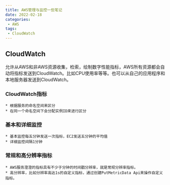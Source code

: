 ```yaml
---
title: AWS管理与监控一些笔记
date: 2022-02-18
categories: 
 - AWS
tags:
 - CloudWatch
---
```


## CloudWatch
允许从AWS和非AWS资源收集，检索，绘制数字性能指标，AWS所有资源都会自动将指标发送到CloudWatch。比如CPU使用率等等。也可以从自己的应用程序和本地服务器发送到CloudWatch。
### CloudWatch指标
    * 根据服务的命名空间来区分
    * 在同一个命名空间下会分配实例ID来进行区分
### 基本和详细监控
    * 基本监控每五分钟发送一次指标，EC2发送五分钟的平均值
    * 详细监控间隔1分钟
### 常规和高分辨率指标
    * AWS服务澄澄的指标具有不少于分钟的时间戳分辨率，就是常规分辨率指标。
    * 高分辨率，比如分辨率高达1s的自定义指标，通过创建PutMetricData Api来操作自定义指标。



